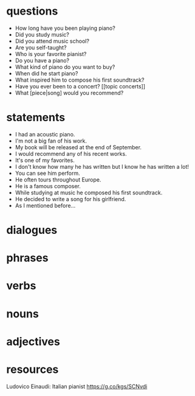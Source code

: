 # questions
- How long have you been playing piano?
- Did you study music?
- Did you attend music school?
- Are you self-taught?
- Who is your favorite pianist?
- Do you have a piano?
- What kind of piano do you want to buy?
- When did he start piano?
- What inspired him to compose his first soundtrack?
- Have you ever been to a concert? [[topic concerts]]
- What [piece|song] would you recommend?

# statements
- I had an acoustic piano.
- I'm not a big fan of his work.
- My book will be released at the end of September.
- I would recommend any of his recent works.
- It's one of my favorites.
- I don't know how many he has written but I know he has written a lot!
- You can see him perform.
- He often tours throughout Europe.
- He is a famous composer.
- While studying at music he composed his first soundtrack.
- He decided to write a song for his girlfriend.
- As I mentioned before...


# dialogues

# phrases

# verbs

# nouns

# adjectives

# resources
Ludovico Einaudi: Italian pianist https://g.co/kgs/SCNvdi
